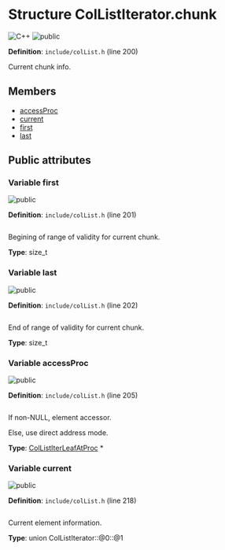 <a id="struct_col_list_iterator_8chunk"></a>
# Structure ColListIterator.chunk

![][C++]
![][public]

**Definition**: `include/colList.h` (line 200)

Current chunk info.



## Members

* [accessProc](struct_col_list_iterator_8chunk.md#struct_col_list_iterator_8chunk_1a6f739c488e5f16ee1053c535ae055a03)
* [current](struct_col_list_iterator_8chunk.md#struct_col_list_iterator_8chunk_1a43b5c9175984c071f30b873fdce0a000)
* [first](struct_col_list_iterator_8chunk.md#struct_col_list_iterator_8chunk_1a8b04d5e3775d298e78455efc5ca404d5)
* [last](struct_col_list_iterator_8chunk.md#struct_col_list_iterator_8chunk_1a98bd1c45684cf587ac2347a92dd7bb51)

## Public attributes

<a id="struct_col_list_iterator_8chunk_1a8b04d5e3775d298e78455efc5ca404d5"></a>
### Variable first

![][public]

**Definition**: `include/colList.h` (line 201)

```cpp

```

Begining of range of validity for current chunk.





**Type**: size_t

<a id="struct_col_list_iterator_8chunk_1a98bd1c45684cf587ac2347a92dd7bb51"></a>
### Variable last

![][public]

**Definition**: `include/colList.h` (line 202)

```cpp

```

End of range of validity for current chunk.





**Type**: size_t

<a id="struct_col_list_iterator_8chunk_1a6f739c488e5f16ee1053c535ae055a03"></a>
### Variable accessProc

![][public]

**Definition**: `include/colList.h` (line 205)

```cpp

```

If non-NULL, element accessor.

Else, use direct address mode.



**Type**: [ColListIterLeafAtProc](col_list_8h.md#group__list__words_1ga1e84f299b255cb8d8f55d8681d056411) *

<a id="struct_col_list_iterator_8chunk_1a43b5c9175984c071f30b873fdce0a000"></a>
### Variable current

![][public]

**Definition**: `include/colList.h` (line 218)

```cpp

```

Current element information.





**Type**: union ColListIterator::@0::@1

[public]: https://img.shields.io/badge/-public-brightgreen (public)
[C++]: https://img.shields.io/badge/language-C%2B%2B-blue (C++)
[private]: https://img.shields.io/badge/-private-red (private)